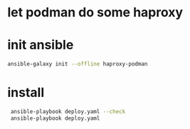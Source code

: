 # let podman do some haproxy



# init ansible
```sh
ansible-galaxy init --offline haproxy-podman
```
# install 
```sh
 ansible-playbook deploy.yaml --check
 ansible-playbook deploy.yaml 
```
